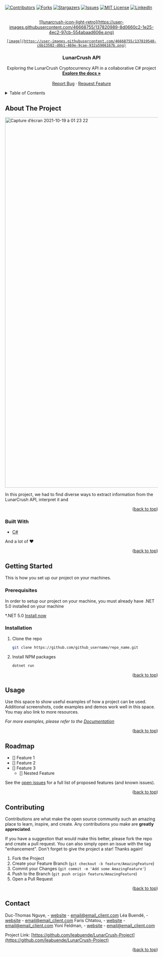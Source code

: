 <div id="top"></div>
<!--
*** Thanks for checking out the Best-README-Template. If you have a suggestion
*** that would make this better, please fork the repo and create a pull request
*** or simply open an issue with the tag "enhancement".
*** Don't forget to give the project a star!
*** Thanks again! Now go create something AMAZING! :D
-->



<!-- PROJECT SHIELDS -->
<!--
*** I'm using markdown "reference style" links for readability.
*** Reference links are enclosed in brackets [ ] instead of parentheses ( ).
*** See the bottom of this document for the declaration of the reference variables
*** for contributors-url, forks-url, etc. This is an optional, concise syntax you may use.
*** https://www.markdownguide.org/basic-syntax/#reference-style-links
-->
[![Contributors][contributors-shield]][contributors-url]
[![Forks][forks-shield]][forks-url]
[![Stargazers][stars-shield]][stars-url]
[![Issues][issues-shield]][issues-url]
[![MIT License][license-shield]][license-url]
[![LinkedIn][linkedin-shield]][linkedin-url]



<!-- PROJECT LOGO -->
<br />
<div align="center">
  <a href="https://github.com/leabuende/LunarCrush-Project">
    ![lunarcrush-icon-light-retro](https://user-images.githubusercontent.com/46668755/137820989-8d0660c2-1e25-4ec2-97cb-554abaad606e.png)

    [image](https://user-images.githubusercontent.com/46668755/137819548-c6b13502-d0b1-469e-9cae-932a5906167b.png)
  </a>

<h3 align="center">LunarCrush API</h3>

  <p align="center">
    Exploring the LunarCrush Cryptocurrency API in a collaborative C# project 
    <br />
    <a href="https://github.com/leabuende/LunarCrush-Project"><strong>Explore the docs »</strong></a>
    <br />
    <br />
    <a href="https://github.com/leabuende/LunarCrush-Project/issues">Report Bug</a>
    ·
    <a href="https://github.com/leabuende/LunarCrush-Project/issues">Request Feature</a>
  </p>
</div>



<!-- TABLE OF CONTENTS -->
<details>
  <summary>Table of Contents</summary>
  <ol>
    <li>
      <a href="#about-the-project">About The Project</a>
      <ul>
        <li><a href="#built-with">Built With</a></li>
      </ul>
    </li>
    <li>
      <a href="#getting-started">Getting Started</a>
      <ul>
        <li><a href="#prerequisites">Prerequisites</a></li>
        <li><a href="#installation">Installation</a></li>
      </ul>
    </li>
    <li><a href="#usage">Usage</a></li>
    <li><a href="#roadmap">Roadmap</a></li>
    <li><a href="#contributing">Contributing</a></li>
    <li><a href="#contact">Contact</a></li>
  </ol>
</details>




<!-- ABOUT THE PROJECT -->
## About The Project

<img width="1222" alt="Capture d’écran 2021-10-19 à 01 23 22" src="https://user-images.githubusercontent.com/46668755/137819464-8f59b9b5-986d-4ae6-a896-be5171eeeca1.png">

In this project, we had to find diverse ways to extract information from the LunarCrush API, interpret it and 

<p align="right">(<a href="#top">back to top</a>)</p>



### Built With


* [C#](https://docs.microsoft.com/fr-fr/dotnet/csharp/)

And a lot of ❤️

<p align="right">(<a href="#top">back to top</a>)</p>



<!-- GETTING STARTED -->
## Getting Started

This is how you set up our project on your machines.

### Prerequisites

In order to setup our project on your machine, you must already have .NET 5.0 installed on your machine
 
*.NET 5.0
[Install now](https://dotnet.microsoft.com/download)


### Installation

1. Clone the repo
   ```sh
   git clone https://github.com/github_username/repo_name.git
   ```
2. Install NPM packages
   ```sh
   dotnet run
   ```

<p align="right">(<a href="#top">back to top</a>)</p>



<!-- USAGE EXAMPLES -->
## Usage

Use this space to show useful examples of how a project can be used. Additional screenshots, code examples and demos work well in this space. You may also link to more resources.

_For more examples, please refer to the [Documentation](https://example.com)_

<p align="right">(<a href="#top">back to top</a>)</p>



<!-- ROADMAP -->
## Roadmap

- [] Feature 1
- [] Feature 2
- [] Feature 3
    - [] Nested Feature

See the [open issues](https://github.com/github_username/repo_name/issues) for a full list of proposed features (and known issues).

<p align="right">(<a href="#top">back to top</a>)</p>



<!-- CONTRIBUTING -->
## Contributing

Contributions are what make the open source community such an amazing place to learn, inspire, and create. Any contributions you make are **greatly appreciated**.

If you have a suggestion that would make this better, please fork the repo and create a pull request. You can also simply open an issue with the tag "enhancement".
Don't forget to give the project a star! Thanks again!

1. Fork the Project
2. Create your Feature Branch (`git checkout -b feature/AmazingFeature`)
3. Commit your Changes (`git commit -m 'Add some AmazingFeature'`)
4. Push to the Branch (`git push origin feature/AmazingFeature`)
5. Open a Pull Request

<p align="right">(<a href="#top">back to top</a>)</p>


<!-- CONTACT -->
## Contact

Duc-Thomas Nguye, - [website](https://twitter.com/twitter_handle) - email@email_client.com
Léa Buendé, - [website](https://twitter.com/twitter_handle) - email@email_client.com
Faris Chtatou, - [website](https://twitter.com/twitter_handle) - email@email_client.com
Yoni Feldman, - [website](https://twitter.com/twitter_handle) - email@email_client.com


Project Link: [https://github.com/leabuende/LunarCrush-Project](https://github.com/leabuende/LunarCrush-Project)

<p align="right">(<a href="#top">back to top</a>)</p>





<!-- MARKDOWN LINKS & IMAGES -->
<!-- https://www.markdownguide.org/basic-syntax/#reference-style-links -->
[contributors-shield]: https://img.shields.io/github/contributors/github_username/repo_name.svg?style=for-the-badge
[contributors-url]: https://github.com/github_username/repo_name/graphs/contributors
[forks-shield]: https://img.shields.io/github/forks/github_username/repo_name.svg?style=for-the-badge
[forks-url]: https://github.com/github_username/repo_name/network/members
[stars-shield]: https://img.shields.io/github/stars/github_username/repo_name.svg?style=for-the-badge
[stars-url]: https://github.com/github_username/repo_name/stargazers
[issues-shield]: https://img.shields.io/github/issues/github_username/repo_name.svg?style=for-the-badge
[issues-url]: https://github.com/github_username/repo_name/issues
[license-shield]: https://img.shields.io/github/license/github_username/repo_name.svg?style=for-the-badge
[license-url]: https://github.com/github_username/repo_name/blob/master/LICENSE.txt
[linkedin-shield]: https://img.shields.io/badge/-LinkedIn-black.svg?style=for-the-badge&logo=linkedin&colorB=555
[linkedin-url]: https://linkedin.com/in/linkedin_username
[product-screenshot]: images/screenshot.png
